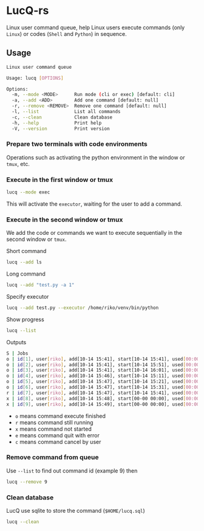 # LucQ-rs

Linux user command queue, help Linux users execute commands (only `Linux`) or codes (`Shell` and `Python`) in sequence.

## Usage

```bash
Linux user command queue

Usage: lucq [OPTIONS]

Options:
  -m, --mode <MODE>      Run mode (cli or exec) [default: cli]
  -a, --add <ADD>        Add one command [default: null]
  -r, --remove <REMOVE>  Remove one command [default: null]
  -l, --list             List all commands
  -c, --clean            Clean database
  -h, --help             Print help
  -V, --version          Print version
```

### Prepare two terminals with code environments

Operations such as activating the python environment in the window or `tmux`, etc.

### Execute in the first window or tmux

```bash
lucq --mode exec
```

This will activate the `executor`, waiting for the user to add a command.

### Execute in the second window or tmux

We add the code or commands we want to execute sequentially in the second window or `tmux`.

Short command

```bash
lucq --add ls
```

Long command

```bash
lucq --add "test.py -a 1"
```

Specify executor

```bash
lucq --add test.py --executor /home/riko/venv/bin/python
```

Show progress

```bash
lucq --list
```

Outputs

```bash
S | Jobs
o | id[1], user[riko], add[10-14 15:41], start[10-14 15:41], used[00:00:10], command[test.py]
o | id[2], user[riko], add[10-14 15:41], start[10-14 15:51], used[00:00:10], command[test.py]
o | id[3], user[riko], add[10-14 15:41], start[10-14 16:01], used[00:00:10], command[test.py]
o | id[4], user[riko], add[10-14 15:46], start[10-14 15:11], used[00:00:10], command[test.py -a 1]
o | id[5], user[riko], add[10-14 15:47], start[10-14 15:21], used[00:00:10], command[test.py -a 1]
o | id[6], user[riko], add[10-14 15:47], start[10-14 15:31], used[00:00:10], command[test.py -a 1]
r | id[7], user[riko], add[10-14 15:47], start[10-14 15:41], used[00:00:00], command[test.py -a 1]
x | id[8], user[riko], add[10-14 15:48], start[00-00 00:00], used[00:00:00], command[test.py -a 1]
x | id[9], user[riko], add[10-14 15:49], start[00-00 00:00], used[00:00:00], command[test.py -a 1]
```

- `o` means command execute finished
- `r` means command still running
- `x` means command not started
- `e` means command quit with error
- `c` means command cancel by user


### Remove command from queue

Use `--list` to find out command id (example 9) then

```bash
lucq --remove 9
```

### Clean database

LucQ use sqlite to store the command (`$HOME/lucq.sql`)

```bash
lucq --clean
```
